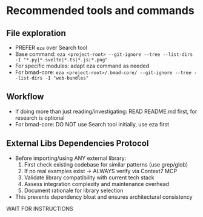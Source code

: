 # Recommended tools and commands

## File exploration
- PREFER `eza` over Search tool
- Base command: `eza <project-root> --git-ignore --tree --list-dirs -I "*.py|*.svelte|*.ts|*.js|*.png"`
- For specific modules: adapt eza command as needed
- For bmad-core: `eza <project-root>/.bmad-core/ --git-ignore --tree --list-dirs -I "web-bundles"`

## Workflow
- If doing more than just reading/investigating: READ README.md first, for research is optional
- For bmad-core: DO NOT use Search tool initially, use eza first

## External Libs Dependencies Protocol
- Before importing/using ANY external library:
  1. First check existing codebase for similar patterns (use grep/glob)
  2. If no real examples exist → ALWAYS verify via Context7 MCP
  3. Validate library compatibility with current tech stack
  4. Assess integration complexity and maintenance overhead
  5. Document rationale for library selection
- This prevents dependency bloat and ensures architectural consistency

WAIT FOR INSTRUCTIONS

